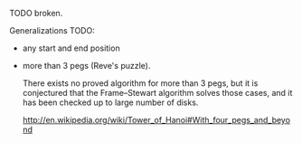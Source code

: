 TODO broken.

Generalizations TODO:

-   any start and end position

-   more than 3 pegs (Reve's puzzle).

    There exists no proved algorithm for more than 3 pegs, but it is conjectured that the Frame–Stewart algorithm solves those cases, and it has been checked up to large number of disks.

    <http://en.wikipedia.org/wiki/Tower_of_Hanoi#With_four_pegs_and_beyond>
